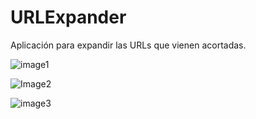 # URLExpander
Aplicación para expandir las URLs que vienen acortadas.

![image1](https://github.com/MixDark/URLExpander/assets/151795541/be52eab8-b10b-45ef-aa97-21ca97f83369)

![Image2](https://github.com/MixDark/URLExpander/assets/151795541/6e19e0ee-6ef1-4860-9ac5-dcf9974ffa2a)

![image3](https://github.com/MixDark/URLExpander/assets/151795541/4895cacf-bdc5-422b-b31f-6321fbace1a6)

